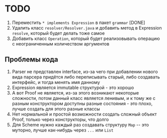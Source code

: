 # TODO

1. Переместить `* implements Expression` в пакет <code>grammar</code> [DONE]
2. Удалить класс `resolver/Resolver.java` и добавить метод в Expression `resolve`, который будет делать тоже самое
3. Добавить класс `Operation`, который будет реализовывать операцию с неограниченным количеством аргументов


## Проблемы кода
1. Parser не представлен interface, из-за чего при добавлении нового вида парсера придётся либо переписывать старый,
либо создавать интерфейс, и тогда менять имя данному
2. Expression является immutable структурой - это хорошо
3. А вот Proof не является, из-за этого возникают некоторые сложности, потом данный класс является ленивым, и к тому
же с разным конструктором доступны разные состояния - это плохо, лучше создать для этого разные классы
4. Нет нормальной и простой возможности создать сложный объект Proof, только через конструкторы, что долго
5. Для Scheme нужно каждый раз создавать структуру `Map` -- это муторно, лучше как-нибудь через `...` или `List`